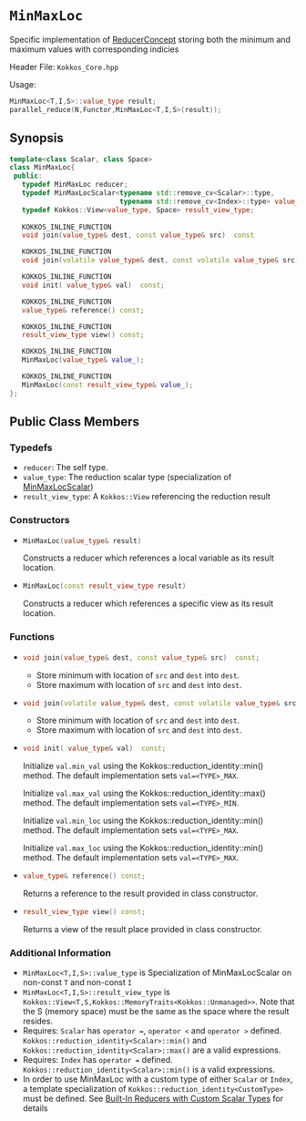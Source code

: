# `MinMaxLoc`

Specific implementation of [ReducerConcept](ReducerConcept) storing both the minimum and maximum values with corresponding indicies

Header File: `Kokkos_Core.hpp`

Usage: 
```c++
MinMaxLoc<T,I,S>::value_type result;
parallel_reduce(N,Functor,MinMaxLoc<T,I,S>(result));
```

## Synopsis 
```c++
template<class Scalar, class Space>
class MinMaxLoc{
 public:
   typedef MinMaxLoc reducer;
   typedef MinMaxLocScalar<typename std::remove_cv<Scalar>::type,
                           typename std::remove_cv<Index>::type> value_type;
   typedef Kokkos::View<value_type, Space> result_view_type;
   
   KOKKOS_INLINE_FUNCTION
   void join(value_type& dest, const value_type& src)  const

   KOKKOS_INLINE_FUNCTION
   void join(volatile value_type& dest, const volatile value_type& src) const;

   KOKKOS_INLINE_FUNCTION
   void init( value_type& val)  const;

   KOKKOS_INLINE_FUNCTION
   value_type& reference() const;

   KOKKOS_INLINE_FUNCTION
   result_view_type view() const;

   KOKKOS_INLINE_FUNCTION
   MinMaxLoc(value_type& value_);

   KOKKOS_INLINE_FUNCTION
   MinMaxLoc(const result_view_type& value_);
};
```

## Public Class Members

### Typedefs
   
 * `reducer`: The self type.
 * `value_type`: The reduction scalar type (specialization of [MinMaxLocScalar](Kokkos%3A%3AMinMaxLocScalar))
 * `result_view_type`: A `Kokkos::View` referencing the reduction result 

### Constructors
 
 * ```c++
   MinMaxLoc(value_type& result)
   ```
   Constructs a reducer which references a local variable as its result location.  
 
 * ```c++
   MinMaxLoc(const result_view_type result)
   ```
   Constructs a reducer which references a specific view as its result location.

### Functions

 * ```c++
   void join(value_type& dest, const value_type& src)  const;
   ```
   - Store minimum with location of `src` and `dest` into `dest`.
   - Store maximum with location of `src` and `dest` into `dest`.
 * ```c++
   void join(volatile value_type& dest, const volatile value_type& src) const;
   ```
    - Store minimum with location of `src` and `dest` into `dest`.
   - Store maximum with location of `src` and `dest` into `dest`. 

 * ```c++
   void init( value_type& val)  const;
   ```
   Initialize `val.min_val` using the Kokkos::reduction_identity<Scalar>::min() method.  The default implementation sets `val=<TYPE>_MAX`.

   Initialize `val.max_val` using the Kokkos::reduction_identity<Index>::max() method.  The default implementation sets `val=<TYPE>_MIN`.

   Initialize `val.min_loc` using the Kokkos::reduction_identity<Scalar>::min() method.  The default implementation sets `val=<TYPE>_MAX`.

   Initialize `val.max_loc` using the Kokkos::reduction_identity<Index>::min() method.  The default implementation sets `val=<TYPE>_MAX`.

 * ```c++
   value_type& reference() const;
   ```
   Returns a reference to the result provided in class constructor.

 * ```c++
   result_view_type view() const;
   ```
   Returns a view of the result place provided in class constructor.

### Additional Information
   * `MinMaxLoc<T,I,S>::value_type` is Specialization of MinMaxLocScalar on non-const `T` and non-const `I`
   * `MinMaxLoc<T,I,S>::result_view_type` is `Kokkos::View<T,S,Kokkos::MemoryTraits<Kokkos::Unmanaged>>`.  Note that the S (memory space) must be the same as the space where the result resides.
   * Requires: `Scalar` has `operator =`, `operator <` and `operator >` defined. `Kokkos::reduction_identity<Scalar>::min()` and `Kokkos::reduction_identity<Scalar>::max()` are a valid expressions. 
   * Requires: `Index` has `operator =` defined. `Kokkos::reduction_identity<Scalar>::min()` is a valid expressions.
   * In order to use MinMaxLoc with a custom type of either `Scalar` or `Index`, a template specialization of `Kokkos::reduction_identity<CustomType>` must be defined.  See [Built-In Reducers with Custom Scalar Types](../../../ProgrammingGuide/Custom-Reductions:-Built-In-Reducers-with-Custom-Scalar-Types) for details
